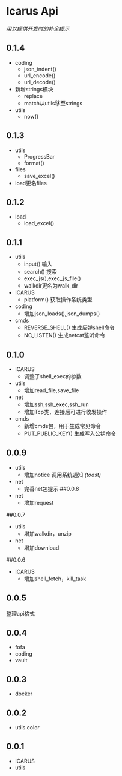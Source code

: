 # Icarus Api

_用以提供开发时的补全提示_

## 0.1.4
- coding
  - json_indent()
  - url_encode()
  - url_decode()
- 新增strings模块
  - replace
  - match从utils移至strings
- utils
  - now()

## 0.1.3
- utils
  - ProgressBar
  - format()
- files
  - save_excel()
- load更名files

## 0.1.2
- load
  - load_excel()


## 0.1.1
- utils
  - input() 输入
  - search() 搜索
  - exec_js(),exec_js_file()
  - walkdir更名为walk_dir
- ICARUS
  - platform() 获取操作系统类型
- coding
  - 增加json_loads(),json_dumps()
- cmds
  - REVERSE_SHELL() 生成反弹shell命令
  - NC_LISTEN() 生成netcat监听命令

## 0.1.0
- ICARUS
  - 调整了shell_exec的参数
- utils
  - 增加read_file,save_file
- net
  - 增加ssh,ssh_exec,ssh_run
  - 增加Tcp类，连接后可进行收发操作
- cmds
  - 新增cmds包，用于生成常见命令
  - PUT_PUBLIC_KEY() 生成写入公钥命令
## 0.0.9
- utils
  - 增加notice 调用系统通知 _(toast)_
- net
  - 完善net包提示
##0.0.8
- net
  - 增加request

##0.0.7
- utils
  - 增加walkdir，unzip
- net
  - 增加download

##0.0.6
- ICARUS
  - 增加shell_fetch，kill_task
## 0.0.5
整理api格式

## 0.0.4
- fofa
- coding
- vault


## 0.0.3
- docker

## 0.0.2
- utils.color

## 0.0.1
- ICARUS
- utils